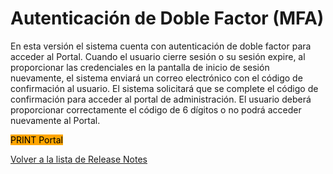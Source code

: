 # Autenticación de Doble Factor (MFA)

En esta versión el sistema cuenta con autenticación de doble factor para acceder al Portal. Cuando el usuario cierre sesión o su sesión expire, al proporcionar las credenciales en la pantalla de inicio de sesión nuevamente, el sistema enviará un correo electrónico con el código de confirmación al usuario. El sistema solicitará que se complete el código de confirmación para acceder al portal de administración. El usuario deberá proporcionar correctamente el código de 6 dígitos o no podrá acceder nuevamente al Portal.

<mark style="background-color:orange;">PRINT Portal</mark>&#x20;

[Volver a la lista de Release Notes](./)&#x20;
